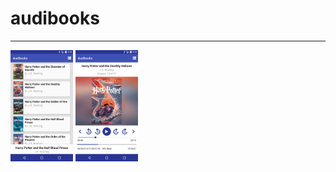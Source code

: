 # audibooks

------------
<img src="https://raw.githubusercontent.com/BestintheVerse/audibooks/master/Images/book_chooser.png" alt="book chooser" style="width: 100px;"/>
<img src="https://raw.githubusercontent.com/BestintheVerse/audibooks/master/Images/play_book.png" alt="play book" style="width: 100px;"/>
